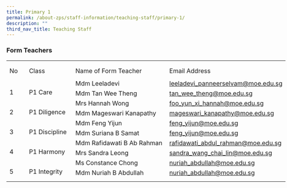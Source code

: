 ```yaml
---
title: Primary 1
permalink: /about-zps/staff-information/teaching-staff/primary-1/
description: ""
third_nav_title: Teaching Staff
---
```

### **Form Teachers**

<table style="border-collapse:
 collapse;width:546pt" width="727" cellspacing="0" cellpadding="0" border="0"><colgroup><col style="mso-width-source:userset;mso-width-alt:1462;width:30pt" width="40"> <col style="mso-width-source:userset;mso-width-alt:4278;width:88pt" width="117"> <col style="mso-width-source:userset;mso-width-alt:10422;width:214pt" width="285"> <col style="mso-width-source:userset;mso-width-alt:10422;width:214pt" width="285"></colgroup><tbody><tr style="mso-height-source:userset;height:5.25pt" height="7"><td style="height:5.25pt;width:30pt" width="40" class="xl66" height="7"></td><td style="width:88pt" width="117"></td><td style="width:214pt" width="285"></td><td style="width:214pt" width="285" class="xl72"></td></tr><tr style="mso-height-source:userset;height:30.75pt" height="41"><td style="height:30.75pt;width:30pt" width="40" class="xl69" height="41">No</td><td style="border-left:none;width:88pt" width="117" class="xl68">Class</td><td style="border-left:none;width:214pt" width="285" class="xl68">Name of Form Teacher</td><td style="border-left:none" class="xl71">Email Address</td></tr><tr style="height:15.75pt" height="21"><td style="height:31.5pt;width:30pt" width="40" class="xl74" height="42" rowspan="2">
<br>1</td><td class="xl76" rowspan="2">
<br>P1 Care</td><td style="border-top:none" class="xl70">Mdm Leeladevi</td><td style="border-top:none;border-left:none;width:214pt" width="285" class="xl73"><a href="mailto:leeladevi_panneerselvam@moe.edu.sg">leeladevi_panneerselvam@moe.edu.sg</a></td></tr><tr style="height:15.75pt" height="21"><td style="height:15.75pt;border-top:none" class="xl67" height="21">Mdm Tan Wee Theng</td><td style="border-top:none;border-left:none;width:214pt" width="285" class="xl73"><a href="mailto:tan_wee_theng@moe.edu.sg">tan_wee_theng@moe.edu.sg</a></td></tr><tr style="height:15.75pt" height="21"><td style="height:31.5pt;width:30pt" width="40" class="xl74" height="42" rowspan="2">
<br>2</td><td style="width:88pt" width="117" class="xl75" rowspan="2">
<br>P1 Diligence</td><td style="border-top:none" class="xl67">Mrs Hannah Wong</td><td style="border-top:none;border-left:none;width:214pt" width="285" class="xl73"><a href="mailto:foo_yun_xi_hannah@moe.edu.sg">foo_yun_xi_hannah@moe.edu.sg</a></td></tr><tr style="height:15.75pt" height="21"><td style="height:15.75pt;border-top:none" class="xl67" height="21">Mdm Mageswari Kanapathy</td><td style="border-top:none;border-left:none;width:214pt" width="285" class="xl73"><a href="mailto:mageswari_kanapathy@moe.edu.sg">mageswari_kanapathy@moe.edu.sg</a></td></tr><tr style="height:15.75pt" height="21"><td style="height:31.5pt;width:30pt" width="40" class="xl74" height="42" rowspan="2">
<br>3</td><td style="width:88pt" width="117" class="xl75" rowspan="2">
<br>P1 Discipline</td><td style="border-top:none" class="xl67">Mdm Feng Yijun</td><td style="border-top:none;border-left:none;width:214pt" width="285" class="xl73"><a href="mailto:suriana_samat@moe.edu.sg">feng_yijun@moe.edu.sg</a></td></tr><tr style="height:15.75pt" height="21"><td style="height:15.75pt;border-top:none" class="xl67" height="21">Mdm Suriana B Samat</td><td style="border-top:none;border-left:none;width:214pt" width="285" class="xl73"><a href="mailto:feng_yijun@moe.edu.sg">feng_yijun@moe.edu.sg</a></td></tr><tr style="height:15.75pt" height="21"><td style="height:31.5pt;width:30pt" width="40" class="xl74" height="42" rowspan="2">
<br>4</td><td style="width:88pt" width="117" class="xl75" rowspan="2">
<br>P1 Harmony</td><td style="border-top:none" class="xl67">Mdm Rafidawati B Ab Rahman</td><td style="border-top:none;border-left:none;width:214pt" width="285" class="xl73"><a href="mailto:sandra_wang_chai_lin@moe.edu.sg">rafidawati_abdul_rahman@moe.edu.sg</a></td></tr><tr style="height:15.75pt" height="21"><td style="height:15.75pt;border-top:none" class="xl67" height="21">Mrs Sandra Leong</td><td style="border-top:none;border-left:none;width:214pt" width="285" class="xl73"><a href="mailto:muhammad_firdaus_Amir@moe.edu.sg">sandra_wang_chai_lin@moe.edu.sg</a></td></tr><tr style="height:15.75pt" height="21"><td style="height:31.5pt;width:30pt" width="40" class="xl74" height="42" rowspan="2">
<br>5</td><td style="width:88pt" width="117" class="xl75" rowspan="2">
<br>P1 Integrity</td><td style="border-top:none" class="xl67">Ms Constance Chong</td><td style="border-top:none;border-left:none;width:214pt" width="285" class="xl73"><a href="mailto:nuriah_abdullah@moe.edu.sg">nuriah_abdullah@moe.edu.sg</a></td></tr><tr style="height:15.75pt" height="21"><td style="height:15.75pt;border-top:none" class="xl67" height="21">Mdm Nuriah B Abdullah</td><td style="border-top:none;border-left:none;width:214pt" width="285" class="xl73"><a href="mailto:chong_hui_min_constance@moe.edu.sg">nuriah_abdullah@moe.edu.sg</a></td></tr><tr style="mso-height-source:userset;height:6.75pt" height="9"><td style="height:6.75pt" class="xl66" height="9"></td><td></td><td></td><td class="xl72"></td></tr></tbody></table>
